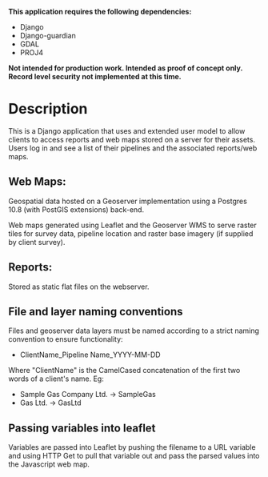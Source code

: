 **This application requires the following dependencies:**

  - Django
  - Django-guardian
  - GDAL
  - PROJ4

**Not intended for production work. Intended as proof of concept only. Record level security not implemented at this time.**

# Description

This is a Django application that uses and extended user model to allow clients to access reports and web maps stored on a server for
their assets. Users log in and see a list of their pipelines and the associated reports/web maps.

## Web Maps: 

Geospatial data hosted on a Geoserver implementation using a Postgres 10.8 (with PostGIS extensions) back-end. 

Web maps generated using Leaflet and the Geoserver WMS to serve raster tiles for survey data, pipeline location and raster base imagery
(if supplied by client survey).

## Reports:

Stored as static flat files on the webserver.

## File and layer naming conventions

Files and geoserver data layers must be named according to a strict naming convention to ensure functionality:

- ClientName_Pipeline Name_YYYY-MM-DD

Where "ClientName" is the CamelCased concatenation of the first two words of a client's name. Eg:

- Sample Gas Company Ltd. -> SampleGas
- Gas Ltd. -> GasLtd

## Passing variables into leaflet

Variables are passed into Leaflet by pushing the filename to a URL variable and using HTTP Get to pull that variable out and pass the
parsed values into the Javascript web map.

